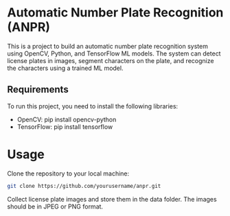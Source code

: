 
# Automatic Number Plate Recognition (ANPR)

This is a project to build an automatic number plate recognition system using OpenCV, Python, and TensorFlow ML models. The system can detect license plates in images, segment characters on the plate, and recognize the characters using a trained ML model.

## Requirements
To run this project, you need to install the following libraries:

* OpenCV: pip install opencv-python
* TensorFlow: pip install tensorflow

# Usage
Clone the repository to your local machine:

```bash
git clone https://github.com/yourusername/anpr.git
```

Collect license plate images and store them in the data folder. The images should be in JPEG or PNG format.
